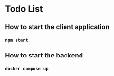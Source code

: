 # Todo List

## How to start the client application

### `npm start`

## How to start the backend

### `docker compose up`